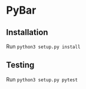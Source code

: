 # PyBar

## Installation

Run `python3 setup.py install`


## Testing

Run `python3 setup.py pytest`
